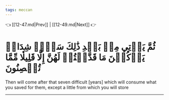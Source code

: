 ```yaml
---
tags: meccan
---
```


👈 [[12-47.md|Prev]] | [[12-49.md|Next]] 👉

# ثُمَّ يَأۡتِي مِنۢ بَعۡدِ ذَٰلِكَ سَبۡعٞ شِدَادٞ يَأۡكُلۡنَ مَا قَدَّمۡتُمۡ لَهُنَّ إِلَّا قَلِيلٗا مِّمَّا تُحۡصِنُونَ

Then will come after that seven difficult [years] which will consume what you saved for them, except a little from which you will store

---

